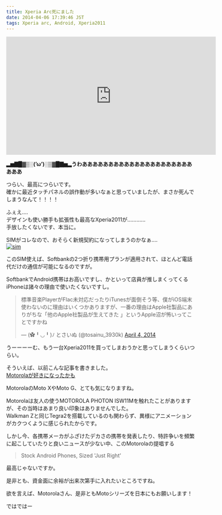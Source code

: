 ```yaml
---
title: Xperia Arc死にました
date: 2014-04-06 17:39:46 JST
tags: Xperia arc, Android, Xperia2011
---
```

<iframe width="560" height="315" src="https://www.youtube.com/embed/GOzR_GXgjxA?rel=0" frameborder="0" allowfullscreen></iframe>

**▂▅▇█▓▒░(’ω’)░▒▓█▇▅▂うわああああああああああああああああああああああああ**

つらい、最高につらいです。  
確かに最近タッチパネルの誤作動が多いなぁと思っていましたが、まさか死んでしまうなんて！！！！

ふぇえ....  
デザインも使い勝手も拡張性も最高なXperia2011が............  
手放したくないです、本当に。

SIMがコレなので、おそらく新規契約になってしまうのかなぁ....  
[![sim](https://lh6.googleusercontent.com/-4l4vwJR67bY/U0ELnxi1gTI/AAAAAAAADJw/TrB55kK-AH8/s400/IMG_1735.JPG "sim")](https://picasaweb.google.com/lh/photo/3jUuQkY97dJDqtAsCFx1XNMTjNZETYmyPJy0liipFm0?feat=directlink "sim")

このSIM使えば、Softbankの2つ折り携帯用プランが適用されて、ほとんど電話代だけの通信が可能になるのですが。

SoftbankでAndroid携帯はお高いですし、かといって店員が推しまくってくるiPhoneは諸々の理由で使いたくないですし。  
<blockquote class="twitter-tweet" data-partner="tweetdeck"><p>標準音楽PlayerがFlac未対応だったりiTunesが面倒そう等、僕がiOS端末使わないのに理由はいくつかありますが、一番の理由はApple社製品にありがちな「他のApple社製品が生えてきた 」というApple沼が怖いってことですかね</p>&mdash; (✿╹◡╹)ﾉ とさいぬ (@tosainu_3930k) <a href="https://twitter.com/tosainu_3930k/statuses/451975405960830976">April 4, 2014</a></blockquote>
<script async src="//platform.twitter.com/widgets.js" charset="utf-8"></script>

うーーーーむ、もう一台Xperia2011を買ってしまおうかと思ってしまうくらいつらい。

そういえば、以前こんな記事を書きました。  
[Motorolaが好きになったかも](http://tosainu.wktk.so/view/269 "Motorolaが好きになったかも")

MotorolaのMoto XやMoto G、とても気になりますね。

Motorolaは友人の使うMOTOROLA PHOTON ISW11Mを触れたことがありますが、その当時はあまり良い印象はありませんでした。  
Walkman Zと同じTegra2を搭載しているのも関わらず、異様にアニメーションがカクつくように感じられたからです。

しかし今、各携帯メーカがふざけたデカさの携帯を発表したり、特許争いを頻繁に起こしていたりと良いニュースが少ない中、このMotorolaの提唱する

> Stock Android Phones, Sized 'Just Right'

最高じゃないですか。

是非とも、資金面に余裕が出来次第手に入れたいところですね。

欲を言えば、Motorolaさん、是非ともMotoシリーズを日本にもお願いします！

ではではー
